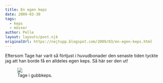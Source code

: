 ```yaml
---
title: En egen keps
date: 2009-03-30
tags: 
  - keps
  - mössor	
author: Pelle
layout: layouts/post.njk
originalUrl: https://nejtupp.blogspot.com/2009/03/en-egen-keps.html
---
```


Eftersom Tage har varit så förtjust i huvudbonader den senaste tiden tyckte jag att han borde få en alldeles egen keps. Så här ser den ut!

<figure>
	<img src="../../../img/2009/03/_MG_1748_1024pix.jpg">
	<figcaption>Tage i gubbkeps.</figcaption>
</figure>